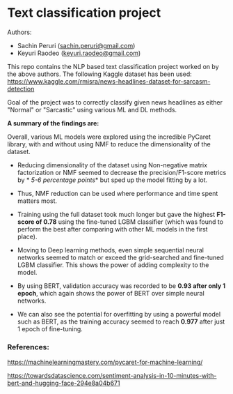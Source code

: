 # Text classification project

Authors:

- Sachin Peruri (sachin.peruri@gmail.com)
- Keyuri Raodeo (keyuri.raodeo@gmail.com)

This repo contains the NLP based text classification project worked on by the above authors. The following Kaggle dataset has been used: https://www.kaggle.com/rmisra/news-headlines-dataset-for-sarcasm-detection

Goal of the project was to correctly classify given news headlines as either "Normal" or "Sarcastic" using various ML and DL methods.

__A summary of the findings are:__

Overall, various ML models were explored using the incredible PyCaret library, with and without using NMF to reduce the dimensionality of the dataset.

- Reducing dimensionality of the dataset using Non-negative matrix factorization or NMF seemed to decrease the precision/F1-score metrics by * *5-6 percentage points** but sped up the model fitting by a lot. 

- Thus, NMF reduction can be used where performance and time spent matters most.

- Training using the full dataset took much longer but gave the highest **F1-score of 0.78** using the fine-tuned LGBM classifier (which was found to perform the best after comparing with other ML models in the first place).

- Moving to Deep learning methods, even simple sequential neural networks seemed to match or exceed the grid-searched and fine-tuned LGBM classifier. This shows the power of adding complexity to the model.

- By using BERT, validation accuracy was recorded to be **0.93 after only 1 epoch**, which again shows the power of BERT over simple neural networks.

- We can also see the potential for overfitting by using a powerful model such as BERT, as the training accuracy seemed to reach **0.977** after just 1 epoch of fine-tuning.

### References:

https://machinelearningmastery.com/pycaret-for-machine-learning/

https://towardsdatascience.com/sentiment-analysis-in-10-minutes-with-bert-and-hugging-face-294e8a04b671